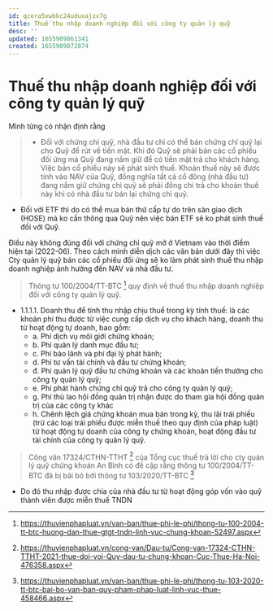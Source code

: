 ```yaml
---
id: qcera5vwbkc24uduxajzv7g
title: Thuế thu nhập doanh nghiệp đối với công ty quản lý quỹ
desc: ''
updated: 1655909861341
created: 1655909072874
---
```

# Thuế thu nhập doanh nghiệp đối với công ty quản lý quỹ

Mình từng có nhận định rằng
> - Đối với chứng chỉ quỹ, nhà đầu tư chỉ có thể bán chứng chỉ quỹ lại cho Quỹ để rút về tiền mặt. Khi đó Quỹ sẽ phải bán các cổ phiếu đối ứng mà Quỹ đang nắm giữ để có tiền mặt trả cho khách hàng. Việc bán cổ phiếu này sẽ phát sinh thuế. Khoản thuế này sẽ được tính vào NAV của Quỹ, đồng nghĩa tất cả cổ đông (nhà đầu tư) đang nắm giữ chứng chỉ quỹ sẽ phải đồng chi trả cho khoản thuế này khi có nhà đầu tư bán lại chứng chỉ quỹ.
- Đối với ETF thì do có thể mua bán thứ cấp tự do trên sàn giao dịch (HOSE) mà ko cần thông qua Quỹ nên việc bán ETF sẽ ko phát sinh thuế đối với Quỹ.

Điều này không đúng đối với chứng chỉ quỹ mở ở Vietnam vào thời điểm hiện tại (2022-06). Theo cách mình diễn dịch các văn bản dưới đây thì việc Cty quản lý quỹ bán các cổ phiếu đối ứng sẽ ko làm phát sinh thuế thu nhập doanh nghiệp ảnh hưởng đến NAV và nhà đầu tư.

> Thông tư 100/2004/TT-BTC [^0] quy định về thuế thu nhập doanh nghiệp đối với công ty quản lý quỹ.
- 1.1.1.1. Doanh thu để tính thu nhập chịu thuế trong kỳ tính thuế: là các khoản phí thu được từ việc cung cấp dịch vụ cho khách hàng, doanh thu từ hoạt động tự doanh, bao gồm:
    - a. Phí dịch vụ môi giới chứng khoán;
    - b. Phí quản lý danh mục đầu tư;
    - c. Phí bảo lãnh và phí đại lý phát hành;
    - d. Phí tư vấn tài chính và đầu tư chứng khoán;
    - đ. Phí quản lý quỹ đầu tư chứng khoán và các khoản tiền thưởng cho công ty quản lý quỹ;
    - e. Phí phát hành chứng chỉ quỹ trả cho công ty quản lý quỹ;
    - g. Phí thù lao hội đồng quản trị nhận được do tham gia hội đồng quản trị của các công ty khác
    - h. Chênh lệch giá chứng khoán mua bán trong kỳ, thu lãi trái phiếu (trừ các loại trái phiếu được miễn thuế theo quy định của pháp luật) từ hoạt động tự doanh của công ty chứng khoán, hoạt động đầu tư tài chính của công ty quản lý quỹ.

> Công văn 17324/CTHN-TTHT [^1] của Tổng cục thuế trả lời cho cty quản lý quỹ chứng khoán An Bình có đề cập rằng thông tư 100/2004/TT-BTC đã bị bãi bỏ bởi thông tư 103/2020/TT-BTC [^2]
- Do đó thu nhập được chia của nhà đầu tư từ hoạt động góp vốn vào quỹ thành viên được miễn thuế TNDN

[^0]: https://thuvienphapluat.vn/van-ban/thue-phi-le-phi/thong-tu-100-2004-tt-btc-huong-dan-thue-gtgt-tndn-linh-vuc-chung-khoan-52497.aspx
[^1]: https://thuvienphapluat.vn/cong-van/Dau-tu/Cong-van-17324-CTHN-TTHT-2021-thue-doi-voi-Quy-dau-tu-chung-khoan-Cuc-Thue-Ha-Noi-476358.aspx
[^2]: https://thuvienphapluat.vn/van-ban/thue-phi-le-phi/thong-tu-103-2020-tt-btc-bai-bo-van-ban-quy-pham-phap-luat-linh-vuc-thue-458466.aspx